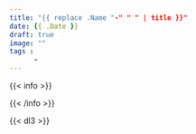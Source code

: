 ```yaml
---
title: "{{ replace .Name "-" " " | title }}"
date: {{ .Date }}
draft: true
image: ""
tags :
      - 
---
```


{{< info >}}

{{< /info >}}


{{< dl3 >}}